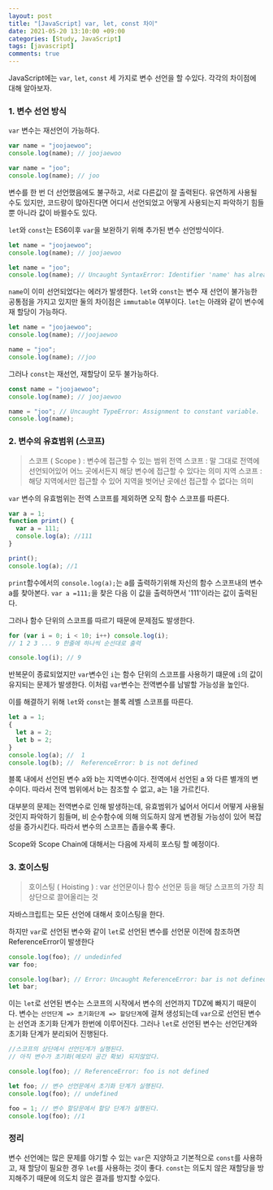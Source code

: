 ```yaml
---
layout: post
title: "[JavaScript] var, let, const 차이"
date: 2021-05-20 13:10:00 +09:00
categories: [Study, JavaScript]
tags: [javascript]
comments: true
---
```


JavaScript에는 `var`, `let`, `const` 세 가지로 변수 선언을 할 수있다. 각각의 차이점에 대해 알아보자.

### 1. 변수 선언 방식

`var` 변수는 재선언이 가능하다.

```javascript
var name = "joojaewoo";
console.log(name); // joojaewoo

var name = "joo";
console.log(name); // joo
```

변수를 한 번 더 선언했음에도 불구하고, 서로 다른값이 잘 출력된다.
유연하게 사용될 수도 있지만, 코드량이 많아진다면 어디서 선언되었고 어떻게 사용되는지 파악하기 힘들 뿐 아니라 값이 바뀔수도 있다.

`let`와 `const`는 ES6이후 `var`을 보완하기 위해 추가된 변수 선언방식이다.

```javascript
let name = "joojaewoo";
console.log(name); // joojaewoo

let name = "joo";
console.log(name); // Uncaught SyntaxError: Identifier 'name' has already been declared
```

`name`이 이미 선언되었다는 에러가 발생한다. `let`와 `const`는 변수 재 선언이 불가능한 공통점을 가지고 있지만 둘의 차이점은 `immutable` 여부이다.
`let`는 아래와 같이 변수에 재 할당이 가능하다.

```javascript
let name = "joojaewoo";
console.log(name); //joojaewoo

name = "joo";
console.log(name); //joo
```

그러나 `const`는 재선언, 재할당이 모두 불가능하다.

```javascript
const name = "joojaewoo";
console.log(name); // joojaewoo

name = "joo"; // Uncaught TypeError: Assignment to constant variable.
console.log(name);
```

### 2. 변수의 유효범위 (스코프)

> 스코프 ( Scope ) : 변수에 접근할 수 있는 범위
> 전역 스코프 : 말 그대로 전역에 선언되어있어 어느 곳에서든지 해당 변수에 접근할 수 있다는 의미
> 지역 스코프 : 해당 지역에서만 접근할 수 있어 지역을 벗어난 곳에선 접근할 수 없다는 의미

`var` 변수의 유효범위는 전역 스코프를 제외하면 오직 함수 스코프를 따른다.

```javascript
var a = 1;
function print() {
  var a = 111;
  console.log(a); //111
}

print();
console.log(a); //1
```

`print`함수에서의 `console.log(a);`는 a를 출력하기위해 자신의 함수 스코프내의 변수 a를 찾아본다. `var a =111;`을 찾은 다음 이 값을 출력하면서 '111'이라는 값이 출력된다.

그러나 함수 단위의 스코프를 따르기 때문에 문제점도 발생한다.

```javascript
for (var i = 0; i < 10; i++) console.log(i);
// 1 2 3 ... 9 한줄에 하나씩 순선대로 출력

console.log(i); // 9
```

반복문이 종료되었지만 `var`변수인 `i`는 함수 단위의 스코프를 사용하기 떄문에 `i`의 값이 유지되는 문제가 발생한다. 이처럼 `var`변수는 전역변수를 남발할 가능성을 높인다.

이를 해결하기 위해 `let`와 `const`는 블록 레벨 스코프를 따른다.

```javascript
let a = 1;
{
  let a = 2;
  let b = 2;
}
console.log(a); //  1
console.log(b); //  ReferenceError: b is not defined
```

블록 내에서 선언된 변수 a와 b는 지역변수이다. 전역에서 선언된 a 와 다른 별개의 변수이다. 따라서 전역 범위에서 b는 참조할 수 없고, a는 1을 가르킨다.

대부분의 문제는 전역변수로 인해 발생하는데, 유효범위가 넓어서 어디서 어떻게 사용될 것인지 파악하기 힘들며, 비 순수함수에 의해 의도하지 않게 변경될 가능성이 있어 복잡성을 증가시킨다. 따라서 변수의 스코프는 좁을수록 좋다.

Scope와 Scope Chain에 대해서는 다음에 자세히 포스팅 할 예정이다.

### 3. 호이스팅

> 호이스팅 ( Hoisting ) : var 선언문이나 함수 선언문 등을 해당 스코프의 가장 최 상단으로 끌어올리는 것

자바스크립트는 모든 선언에 대해서 호이스팅을 한다.

하지만 `var`로 선언된 변수와 같이 `let`로 선언된 변수를 선언문 이전에 참조하면 ReferenceError이 발생한다

```javascript
console.log(foo); // undedinfed
var foo;

console.log(bar); // Error: Uncaught ReferenceError: bar is not defined
let bar;
```

이는 `let`로 선언된 변수는 스코프의 시작에서 변수의 선언까지 TDZ에 빠지기 때문이다.
변수는 `선언단계 => 초기화단계 => 할당단계`에 걸쳐 생성되는데 `var`으로 선언된 변수는 선언과 초기화 단계가 한번에 이루어진다. 그러나 `let`로 선언된 변수는 선언단계와 초기화 단계가 분리되어 진행된다.

```javascript
//스코프의 상단에서 선언단계가 실행된다.
// 아직 변수가 초기화(메모리 공간 확보) 되지않았다.

console.log(foo); // ReferenceError: foo is not defined

let foo; // 변수 선언문에서 초기화 단계가 실행된다.
console.log(foo); // undefined

foo = 1; // 변수 할당문에서 할당 단계가 실행된다.
console.log(foo); //1
```

### 정리

변수 선언에는 많은 문제를 야기할 수 있는 `var`은 지양하고 기본적으로 `const`를 사용하고, 재 할당이 필요한 경우 `let`를 사용하는 것이 좋다. `const`는 의도치 않은 재할당을 방지해주기 때문에 의도치 않은 결과를 방지할 수있다.

